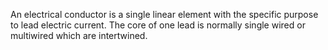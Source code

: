 ﻿An electrical conductor is a single linear element with the specific purpose to lead electric current. The core of one lead is normally single wired or multiwired which are intertwined.
